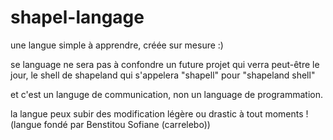 # shapel-langage
une langue simple à apprendre, créée sur mesure :)

se language ne sera pas à confondre un future projet qui verra peut-être le jour, le shell de shapeland qui s'appelera "shapell" pour "shapeland shell"

et c'est un languge de communication, non un language de programmation.


la langue peux subir des modification légère ou drastic à tout moments !
(langue fondé par Benstitou Sofiane (carrelebo))
